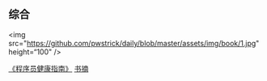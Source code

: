 ## 综合

<img src="https://github.com/pwstrick/daily/blob/master/assets/img/book/1.jpg" height=“100" />

[《程序员健康指南》](https://book.douban.com/subject/25981248/) [书摘](https://www.cnblogs.com/strick/p/10836794.html)